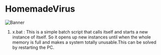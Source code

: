 # HomemadeVirus

![Banner](https://thumbs.dreamstime.com/b/vector-virus-blue-illustration-banner-thin-line-style-vector-virus-blue-illustration-banner-made-viruses-108210593.jpg)
1. x.bat : This is a simple batch script that calls itself and starts a new instance of itself. So it opens up new instances until when the whole memory is full and makes a system totally unusable.This can be solved by restarting the PC.
